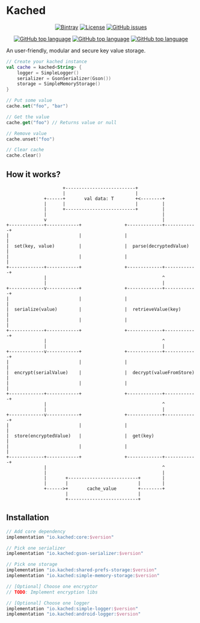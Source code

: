 # Kached

<p align="center">
    <a href="https://bintray.com/faogustavo/maven/kached"><img src="https://img.shields.io/badge/dynamic/json.svg?label=latest%20release&url=https%3A%2F%2Fapi.bintray.com%2F%2Fpackages%2Ffaogustavo%2Fmaven%2Fkached%2Fversions%2F_latest&query=name&colorB=0094cd&style=for-the-badge" alt="Bintray"/></a>
    <a href="https://www.apache.org/licenses/LICENSE-2.0.html"><img src="https://img.shields.io/github/license/faogustavo/kached.svg?style=for-the-badge" alt="License"/></a>
    <a href="https://github.com/faogustavo/kached/issues"><img src="https://img.shields.io/github/issues/faogustavo/kached.svg?style=for-the-badge" alt="GitHub issues"/></a>
</p>

<p align="center">
    <a href="/"><img src="https://img.shields.io/badge/Kotlin%20Version-1.4.0-blue?style=for-the-badge&logo=Kotlin" alt="GitHub top language"/></a>
    <a href="/"><img src="https://img.shields.io/github/languages/top/faogustavo/kached.svg?style=for-the-badge&logoColor=white" alt="GitHub top language"/></a>
    <a href="/"><img src="https://img.shields.io/badge/KOTLIN%20MULTIPLATFORM-yes-green?style=for-the-badge" alt="GitHub top language"/></a>
</p>

An user-friendly, modular and secure key value storage.

```kotlin
// Create your kached instance
val cache = kached<String> {
    logger = SimpleLogger()
    serializer = GsonSerializer(Gson())
    storage = SimpleMemoryStorage()
}

// Put some value
cache.set("foo", "bar")

// Get the value
cache.get("foo") // Returns value or null

// Remove value
cache.unset("foo")

// Clear cache
cache.clear()
```

## How it works?

```
                     +--------------------------+
                     |                          |
              +------+       val data: T        +<--------+
              |      |                          |         |
              |      +--------------------------+         |
              |                                           |
              v                                           |
+-------------+------------+                +-------------+------------+
|                          |                |                          |
|  set(key, value)         |                |  parse(decryptedValue)   |
|                          |                |                          |
+-------------+------------+                +-------------+------------+
              |                                           ^
              |                                           |
+-------------v------------+                +-------------+------------+
|                          |                |                          |
|  serialize(value)        |                |  retrieveValue(key)      |
|                          |                |                          |
+-------------+------------+                +-------------+------------+
              |                                           ^
              |                                           |
+-------------v------------+                +-------------+------------+
|                          |                |                          |
|  encrypt(serialValue)    |                |  decrypt(valueFromStore) |
|                          |                |                          |
+-------------+------------+                +-------------+------------+
              |                                           ^
              |                                           |
+-------------v------------+                +-------------+------------+
|                          |                |                          |
|  store(encryptedValue)   |                |  get(key)                |
|                          |                |                          |
+-------------+------------+                +-------------+------------+
              |                                           ^
              |                                           |
              |       +--------------------------+        |
              |       |                          |        |
              +------>+       cache_value        +--------+
                      |                          |
                      +--------------------------+

```

## Installation

```groovy
// Add core dependency
implementation "io.kached:core:$version"

// Pick one serializer
implementation "io.kached:gson-serializer:$version"

// Pick one storage
implementation "io.kached:shared-prefs-storage:$version"
implementation "io.kached:simple-memory-storage:$version"

// [Optional] Choose one encryptor
// TODO: Implement encryption libs

// [Optional] Choose one logger
implementation "io.kached:simple-logger:$version"
implementation "io.kached:android-logger:$version"
```
